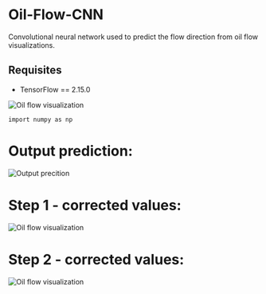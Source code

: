 # Oil-Flow-CNN

Convolutional neural network used to predict the flow direction from oil flow visualizations.

## Requisites
- TensorFlow == 2.15.0

![Oil flow visualization](https://github.com/aero24xx/OilFlowCNN/blob/main/image.png "Backward facing ramp")

```
import numpy as np
```
# Output prediction:
![Output precition](https://github.com/aero24xx/OilFlowCNN/blob/main/output_0.png "Backward facing ramp")

# Step 1 - corrected values:
![Oil flow visualization](https://github.com/aero24xx/OilFlowCNN/blob/main/output_1.png "Backward facing ramp")

# Step 2 - corrected values:
![Oil flow visualization](https://github.com/aero24xx/OilFlowCNN/blob/main/output_2.png "Backward facing ramp")

